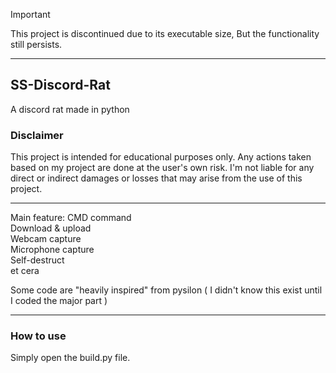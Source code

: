 > [!IMPORTANT]
> This project is discontinued due to its executable size,
> But the functionality still persists.

---

## SS-Discord-Rat

A discord rat made in python

### Disclaimer
This project is intended for educational purposes only.
Any actions taken based on my project are done at the user's own risk.
I'm not liable for any direct or indirect damages or losses that may arise from the use of this project.

---

Main feature:
CMD command  
Download & upload  
Webcam capture  
Microphone capture  
Self-destruct  
et cera  

Some code are "heavily inspired" from pysilon ( I didn't know this exist until I coded the major part )

---

### How to use

Simply open the build.py file.
